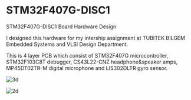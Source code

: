 # STM32F407G-DISC1
STM32F407G-DISC1 Board Hardware Design

I designed this hardware for my intership assignment at TUBITEK BILGEM Embedded Systems and VLSI Design Department.

This is 4 layer PCB which consist of STM32F407G microcontroller, STM32F103C8T debugger, CS43L22-CNZ headphone&speaker amps, MP45DT02TR-M digital microphone and
LIS302DLTR gyro sensor.




![3d](https://user-images.githubusercontent.com/59617257/208313856-2ea8d242-c34b-4a8b-a2c1-4e01ee96270d.png)


![2d](https://user-images.githubusercontent.com/59617257/208313872-8713b342-6a2c-4acc-8011-def571cab39a.png)


